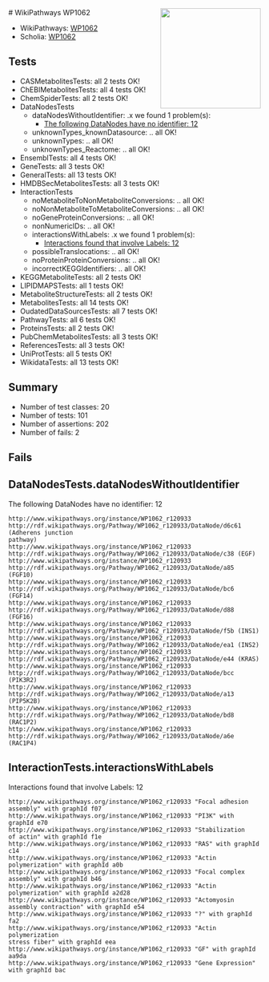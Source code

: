 <img style="float: right; width: 200px" src="https://upload.wikimedia.org/wikipedia/commons/thumb/8/83/Wplogo_with_text_500.png/640px-Wplogo_with_text_500.png" />
# WikiPathways WP1062

* WikiPathways: [WP1062](https://new.wikipathways.org/pathways/WP1062)
* Scholia: [WP1062](https://scholia.toolforge.org/wikipathways/WP1062)
## Tests
* CASMetabolitesTests: all 2 tests OK!
* ChEBIMetabolitesTests: all 4 tests OK!
* ChemSpiderTests: all 2 tests OK!
* DataNodesTests
    * dataNodesWithoutIdentifier: .x we found 1 problem(s):
        * [The following DataNodes have no identifier: 12](#8792c492)
    * unknownTypes_knownDatasource: .. all OK!
    * unknownTypes: .. all OK!
    * unknownTypes_Reactome: .. all OK!
* EnsemblTests: all 4 tests OK!
* GeneTests: all 3 tests OK!
* GeneralTests: all 13 tests OK!
* HMDBSecMetabolitesTests: all 3 tests OK!
* InteractionTests
    * noMetaboliteToNonMetaboliteConversions: .. all OK!
    * noNonMetaboliteToMetaboliteConversions: .. all OK!
    * noGeneProteinConversions: .. all OK!
    * nonNumericIDs: .. all OK!
    * interactionsWithLabels: .x we found 1 problem(s):
        * [Interactions found that involve Labels: 12](#fe97a8ba)
    * possibleTranslocations: .. all OK!
    * noProteinProteinConversions: .. all OK!
    * incorrectKEGGIdentifiers: .. all OK!
* KEGGMetaboliteTests: all 2 tests OK!
* LIPIDMAPSTests: all 1 tests OK!
* MetaboliteStructureTests: all 2 tests OK!
* MetabolitesTests: all 14 tests OK!
* OudatedDataSourcesTests: all 7 tests OK!
* PathwayTests: all 6 tests OK!
* ProteinsTests: all 2 tests OK!
* PubChemMetabolitesTests: all 3 tests OK!
* ReferencesTests: all 3 tests OK!
* UniProtTests: all 5 tests OK!
* WikidataTests: all 13 tests OK!


## Summary

* Number of test classes: 20
* Number of tests: 101
* Number of assertions: 202
* Number of fails: 2

## Fails

<a name="8792c492" />

## DataNodesTests.dataNodesWithoutIdentifier

The following DataNodes have no identifier: 12
```
http://www.wikipathways.org/instance/WP1062_r120933 http://rdf.wikipathways.org/Pathway/WP1062_r120933/DataNode/d6c61 (Adherens junction
pathway)
http://www.wikipathways.org/instance/WP1062_r120933 http://rdf.wikipathways.org/Pathway/WP1062_r120933/DataNode/c38 (EGF)
http://www.wikipathways.org/instance/WP1062_r120933 http://rdf.wikipathways.org/Pathway/WP1062_r120933/DataNode/a85 (FGF10)
http://www.wikipathways.org/instance/WP1062_r120933 http://rdf.wikipathways.org/Pathway/WP1062_r120933/DataNode/bc6 (FGF14)
http://www.wikipathways.org/instance/WP1062_r120933 http://rdf.wikipathways.org/Pathway/WP1062_r120933/DataNode/d88 (FGF16)
http://www.wikipathways.org/instance/WP1062_r120933 http://rdf.wikipathways.org/Pathway/WP1062_r120933/DataNode/f5b (INS1)
http://www.wikipathways.org/instance/WP1062_r120933 http://rdf.wikipathways.org/Pathway/WP1062_r120933/DataNode/ea1 (INS2)
http://www.wikipathways.org/instance/WP1062_r120933 http://rdf.wikipathways.org/Pathway/WP1062_r120933/DataNode/e44 (KRAS)
http://www.wikipathways.org/instance/WP1062_r120933 http://rdf.wikipathways.org/Pathway/WP1062_r120933/DataNode/bcc (PIK3R2)
http://www.wikipathways.org/instance/WP1062_r120933 http://rdf.wikipathways.org/Pathway/WP1062_r120933/DataNode/a13 (PIP5K2B)
http://www.wikipathways.org/instance/WP1062_r120933 http://rdf.wikipathways.org/Pathway/WP1062_r120933/DataNode/bd8 (RAC1P2)
http://www.wikipathways.org/instance/WP1062_r120933 http://rdf.wikipathways.org/Pathway/WP1062_r120933/DataNode/a6e (RAC1P4)
```

<a name="fe97a8ba" />

## InteractionTests.interactionsWithLabels

Interactions found that involve Labels: 12
```
http://www.wikipathways.org/instance/WP1062_r120933 "Focal adhesion
assembly" with graphId f07
http://www.wikipathways.org/instance/WP1062_r120933 "PI3K" with graphId e70
http://www.wikipathways.org/instance/WP1062_r120933 "Stabilization
of actin" with graphId f1e
http://www.wikipathways.org/instance/WP1062_r120933 "RAS" with graphId c14
http://www.wikipathways.org/instance/WP1062_r120933 "Actin polymerization" with graphId a0b
http://www.wikipathways.org/instance/WP1062_r120933 "Focal complex
assembly" with graphId b46
http://www.wikipathways.org/instance/WP1062_r120933 "Actin 
polymerization" with graphId a2d28
http://www.wikipathways.org/instance/WP1062_r120933 "Actomyosin
assembly contraction" with graphId e54
http://www.wikipathways.org/instance/WP1062_r120933 "?" with graphId fa2
http://www.wikipathways.org/instance/WP1062_r120933 "Actin polymerization
stress fiber" with graphId eea
http://www.wikipathways.org/instance/WP1062_r120933 "GF" with graphId aa9da
http://www.wikipathways.org/instance/WP1062_r120933 "Gene Expression" with graphId bac
```

